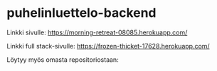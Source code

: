 # puhelinluettelo-backend

Linkki sivulle:
https://morning-retreat-08085.herokuapp.com/

Linkki full stack-sivulle:
https://frozen-thicket-17628.herokuapp.com/

Löytyy myös omasta repositoriostaan:
